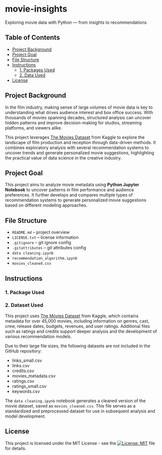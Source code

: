 # movie-insights
Exploring movie data with Python — from insights to recommendations

## Table of Contents
- [Project Background](#project-background)
- [Project Goal](#project-goal)
- [File Structure](#file-structure)
- [Instructions](#instructions)
  - [1. Packages Used](#1-packages-used)
  - [2. Data Used](#2-data-used)
- [License](#license)

## Project Background
In the film industry, making sense of large volumes of movie data is key to understanding what drives audience interest and box office success. With thousands of movies spanning decades, structured analysis can uncover hidden patterns and improve decision-making for studios, streaming platforms, and viewers alike.

This project leverages [The Movies Dataset](https://www.kaggle.com/datasets/rounakbanik/the-movies-dataset/data?status=pending&select=movies_metadata.csv) from Kaggle to explore the landscape of film production and reception through data-driven methods. It combines exploratory analysis with several recommendation systems to uncover trends and generate personalized movie suggestions, highlighting the practical value of data science in the creative industry.

## Project Goal
This project aims to analyze movie metadata using **Python Jupyter Notebook** to uncover patterns in film performance and audience preferences. It further develops and compares multiple types of recommendation systems to generate personalized movie suggestions based on different modeling approaches.

## File Structure
- `README.md` – project overview
- `LICENSE.txt` – license information
- `.gitignore` – git ignore config
- `.gitattributes` – git attributes config
- `data cleaning.ipynb`
- `recommendation_algorithm.ipynb`
- `movies_cleaned.csv`

## Instructions

### 1. Package Used

### 2. Dataset Used
This project uses [The Movies Dataset](https://www.kaggle.com/datasets/rounakbanik/the-movies-dataset/data?status=pending&select=movies_metadata.csv) from Kaggle, which contains metadata for over 45,000 movies, including information on genres, cast, crew, release dates, budgets, revenues, and user ratings. Additional files such as ratings and credits support deeper analysis and the development of various recommendation models.

Due to their large file sizes, the following datasets are not included in the GitHub repository:
- links_small.csv
- links.csv
- credits.csv
- movies_metadata.csv
- ratings.csv
- ratings_small.csv
- keywords.csv

The `data cleaning.ipynb` notebook generates a cleaned version of the movie dataset, saved as `movies_cleaned.csv`. This file serves as a standardized and preprocessed dataset for use in subsequent analysis and model development.

## License
This project is licensed under the MIT License - see the [![License: MIT](https://img.shields.io/badge/License-MIT-yellow.svg)](https://github.com/leopengningchuan/movie-insights?tab=MIT-1-ov-file) file for details.
